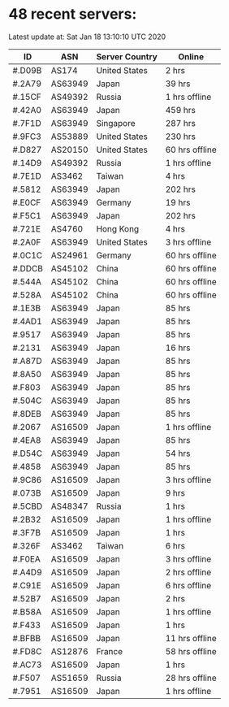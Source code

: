 # 48 recent servers:

Latest update at: Sat Jan 18 13:10:10 UTC 2020

| ID | ASN | Server Country | Online |
| -- | --- | -------------- | ------ |
| #.D09B | AS174 | United States | 2 hrs |
| #.2A79 | AS63949 | Japan | 39 hrs |
| #.15CF | AS49392 | Russia | 1 hrs offline |
| #.42A0 | AS63949 | Japan | 459 hrs |
| #.7F1D | AS63949 | Singapore | 287 hrs |
| #.9FC3 | AS53889 | United States | 230 hrs |
| #.D827 | AS20150 | United States | 60 hrs offline |
| #.14D9 | AS49392 | Russia | 1 hrs offline |
| #.7E1D | AS3462 | Taiwan | 4 hrs |
| #.5812 | AS63949 | Japan | 202 hrs |
| #.E0CF | AS63949 | Germany | 19 hrs |
| #.F5C1 | AS63949 | Japan | 202 hrs |
| #.721E | AS4760 | Hong Kong | 4 hrs |
| #.2A0F | AS63949 | United States | 3 hrs offline |
| #.0C1C | AS24961 | Germany | 60 hrs offline |
| #.DDCB | AS45102 | China | 60 hrs offline |
| #.544A | AS45102 | China | 60 hrs offline |
| #.528A | AS45102 | China | 60 hrs offline |
| #.1E3B | AS63949 | Japan | 85 hrs |
| #.4AD1 | AS63949 | Japan | 85 hrs |
| #.9517 | AS63949 | Japan | 85 hrs |
| #.2131 | AS63949 | Japan | 16 hrs |
| #.A87D | AS63949 | Japan | 85 hrs |
| #.8A50 | AS63949 | Japan | 85 hrs |
| #.F803 | AS63949 | Japan | 85 hrs |
| #.504C | AS63949 | Japan | 85 hrs |
| #.8DEB | AS63949 | Japan | 85 hrs |
| #.2067 | AS16509 | Japan | 1 hrs offline |
| #.4EA8 | AS63949 | Japan | 85 hrs |
| #.D54C | AS63949 | Japan | 54 hrs |
| #.4858 | AS63949 | Japan | 85 hrs |
| #.9C86 | AS16509 | Japan | 3 hrs offline |
| #.073B | AS16509 | Japan | 9 hrs |
| #.5CBD | AS48347 | Russia | 1 hrs |
| #.2B32 | AS16509 | Japan | 1 hrs offline |
| #.3F7B | AS16509 | Japan | 1 hrs |
| #.326F | AS3462 | Taiwan | 6 hrs |
| #.F0EA | AS16509 | Japan | 3 hrs offline |
| #.A4D9 | AS16509 | Japan | 2 hrs offline |
| #.C91E | AS16509 | Japan | 6 hrs offline |
| #.52B7 | AS16509 | Japan | 2 hrs |
| #.B58A | AS16509 | Japan | 1 hrs offline |
| #.F433 | AS16509 | Japan | 1 hrs |
| #.BFBB | AS16509 | Japan | 11 hrs offline |
| #.FD8C | AS12876 | France | 58 hrs offline |
| #.AC73 | AS16509 | Japan | 1 hrs |
| #.F507 | AS51659 | Russia | 28 hrs offline |
| #.7951 | AS16509 | Japan | 1 hrs offline |

